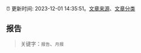 :alarm_clock: 更新时间: 2023-12-01 14:35:51。[文章来源](/README.md)、[文章分类](/TAGS.md)

## 报告


> 关键字：`报告`、`月报`



